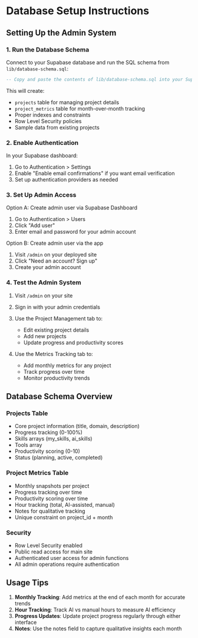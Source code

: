 # Database Setup Instructions

## Setting Up the Admin System

### 1. Run the Database Schema

Connect to your Supabase database and run the SQL schema from `lib/database-schema.sql`:

```sql
-- Copy and paste the contents of lib/database-schema.sql into your Supabase SQL editor
```

This will create:
- `projects` table for managing project details
- `project_metrics` table for month-over-month tracking
- Proper indexes and constraints
- Row Level Security policies
- Sample data from existing projects

### 2. Enable Authentication

In your Supabase dashboard:

1. Go to Authentication > Settings
2. Enable "Enable email confirmations" if you want email verification
3. Set up authentication providers as needed

### 3. Set Up Admin Access

Option A: Create admin user via Supabase Dashboard
1. Go to Authentication > Users
2. Click "Add user"
3. Enter email and password for your admin account

Option B: Create admin user via the app
1. Visit `/admin` on your deployed site
2. Click "Need an account? Sign up"
3. Create your admin account

### 4. Test the Admin System

1. Visit `/admin` on your site
2. Sign in with your admin credentials
3. Use the Project Management tab to:
   - Edit existing project details
   - Add new projects
   - Update progress and productivity scores

4. Use the Metrics Tracking tab to:
   - Add monthly metrics for any project
   - Track progress over time
   - Monitor productivity trends

## Database Schema Overview

### Projects Table
- Core project information (title, domain, description)
- Progress tracking (0-100%)
- Skills arrays (my_skills, ai_skills)
- Tools array
- Productivity scoring (0-10)
- Status (planning, active, completed)

### Project Metrics Table
- Monthly snapshots per project
- Progress tracking over time
- Productivity scoring over time
- Hour tracking (total, AI-assisted, manual)
- Notes for qualitative tracking
- Unique constraint on project_id + month

### Security
- Row Level Security enabled
- Public read access for main site
- Authenticated user access for admin functions
- All admin operations require authentication

## Usage Tips

1. **Monthly Tracking**: Add metrics at the end of each month for accurate trends
2. **Hour Tracking**: Track AI vs manual hours to measure AI efficiency
3. **Progress Updates**: Update project progress regularly through either interface
4. **Notes**: Use the notes field to capture qualitative insights each month